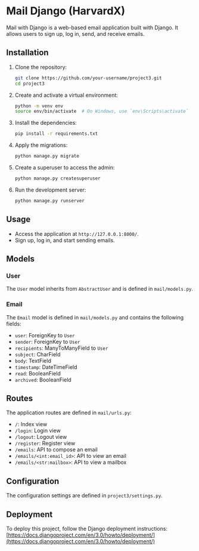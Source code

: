 # Mail Django (HarvardX)

Mail with Django is a web-based email application built with Django. It allows users to sign up, log in, send, and receive emails.


## Installation

1. Clone the repository:
    ```sh
    git clone https://github.com/your-username/project3.git
    cd project3
    ```

2. Create and activate a virtual environment:
    ```sh
    python -m venv env
    source env/bin/activate  # On Windows, use `env\Scripts\activate`
    ```

3. Install the dependencies:
    ```sh
    pip install -r requirements.txt
    ```

4. Apply the migrations:
    ```sh
    python manage.py migrate
    ```

5. Create a superuser to access the admin:
    ```sh
    python manage.py createsuperuser
    ```

6. Run the development server:
    ```sh
    python manage.py runserver
    ```

## Usage

- Access the application at `http://127.0.0.1:8000/`.
- Sign up, log in, and start sending emails.

## Models

### User

The `User` model inherits from `AbstractUser` and is defined in `mail/models.py`.

### Email

The `Email` model is defined in `mail/models.py` and contains the following fields:
- `user`: ForeignKey to `User`
- `sender`: ForeignKey to `User`
- `recipients`: ManyToManyField to `User`
- `subject`: CharField
- `body`: TextField
- `timestamp`: DateTimeField
- `read`: BooleanField
- `archived`: BooleanField

## Routes

The application routes are defined in `mail/urls.py`:
- `/`: Index view
- `/login`: Login view
- `/logout`: Logout view
- `/register`: Register view
- `/emails`: API to compose an email
- `/emails/<int:email_id>`: API to view an email
- `/emails/<str:mailbox>`: API to view a mailbox

## Configuration

The configuration settings are defined in `project3/settings.py`.

## Deployment

To deploy this project, follow the Django deployment instructions: [https://docs.djangoproject.com/en/3.0/howto/deployment/](https://docs.djangoproject.com/en/3.0/howto/deployment/)
